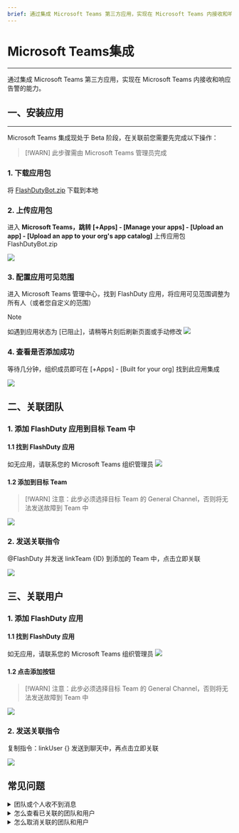 ```yaml
---
brief: 通过集成 Microsoft Teams 第三方应用，实现在 Microsoft Teams 内接收和响应告警的能力
---
```


# Microsoft Teams集成

---

通过集成 Microsoft Teams 第三方应用，实现在 Microsoft Teams 内接收和响应告警的能力。
## 一、安装应用
---

Microsoft Teams 集成现处于 Beta 阶段，在关联前您需要先完成以下操作：

> [!WARN]
> 此步骤需由 Microsoft Teams 管理员完成

### 1. 下载应用包
将 [FlashDutyBot.zip](https://fcpub-1301667576.cos.ap-nanjing.myqcloud.com/flashduty/integration/microsoft-teams/FlashDutyBot.zip) 下载到本地

### 2. 上传应用包
进入 **Microsoft Teams，跳转 [+Apps] - [Manage your apps] - [Upload an app] - [Upload an app to your org's app catalog]** 上传应用包 FlashDutyBot.zip


![](https://fcdoc.github.io/img/4H1BjgL-F76QJ7e_BvGHE9JSdClYYtFcqgibEjjaeeM.avif)

### 3. 配置应用可见范围
进入 Microsoft Teams 管理中心，找到 FlashDuty 应用，将应用可见范围调整为所有人（或者您自定义的范围）

> [!NOTE]
> 如遇到应用状态为 [已阻止]，请稍等片刻后刷新页面或手动修改
![](https://fcdoc.github.io/img/jNLXwWgaj5dxyxxgtyWjdSjJIF4XJpq1x4cBSQ4eAb4.avif)

### 4. 查看是否添加成功
等待几分钟，组织成员即可在 [+Apps] - [Built for your org] 找到此应用集成

![](https://fcdoc.github.io/img/mDDLIqPv8lNm_zqQrh9qHQZc3SCtgyARuN5wDaODyEs.avif)

## 二、关联团队

### 1. 添加 FlashDuty 应用到目标 Team 中

#### 1.1 找到 FlashDuty 应用
如无应用，请联系您的 Microsoft Teams 组织管理员
![](https://fcdoc.github.io/img/mDDLIqPv8lNm_zqQrh9qHQZc3SCtgyARuN5wDaODyEs.avif)

#### 1.2 添加到目标 Team
> [!WARN]
> 注意：此步必须选择目标 Team 的 General Channel，否则将无法发送故障到 Team 中

![](https://fcdoc.github.io/img/yGkKFnJa_bt0FwUNfYNz_HoaDD7RbQUnrm2vuSGceW0.avif)

### 2. 发送关联指令
@FlashDuty 并发送 linkTeam {ID} 到添加的 Team 中，点击立即关联

![](https://fcdoc.github.io/img/3ncB4ZFRKrXfiFI9mY1_dWgRQSlaiFWdjYLozZtc5t8.avif)

## 三、关联用户

### 1. 添加 FlashDuty 应用

#### 1.1 找到 FlashDuty 应用
如无应用，请联系您的 Microsoft Teams 组织管理员
![](https://fcdoc.github.io/img/mDDLIqPv8lNm_zqQrh9qHQZc3SCtgyARuN5wDaODyEs.avif)

#### 1.2 点击添加按钮
> [!WARN]
> 注意：此步必须选择目标 Team 的 General Channel，否则将无法发送故障到 Team 中

![](https://fcdoc.github.io/img/BxbYezkSRzMseDCvtFvLuNCVzAj5TUTOexiKGkSpo04.avif)

### 2. 发送关联指令
复制指令：linkUser {} 发送到聊天中，再点击立即关联

![](https://fcdoc.github.io/img/cpsWE8YB5hTfUdPnNl4x6T8p7uq40Ew_6763QVKxIqU.avif)

## 常见问题
<details>
<summary>团队或个人收不到消息</summary>
请前往集成中心=>即时消息=>Microsoft Teams中的团队和用户是否有关联成功
</details>

<details>
<summary>怎么查看已关联的团队和用户</summary>
请前往集成中心=>即时消息=>Microsoft Teams中的关联Teams和关联用户中查看
</details>

<details>
<summary>怎么取消关联的团队和用户</summary>
暂不支持
</details>